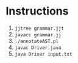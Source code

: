 # Instructions
1. ``jjtree grammar.jjt``
2. ``javacc grammar.jj``
3. ``./annotateAST.pl``
4. ``javac Driver.java``
5. ``java Driver input.txt``
